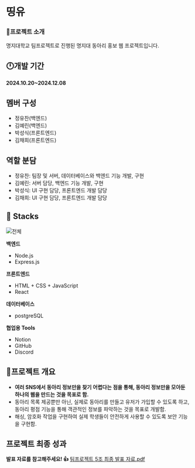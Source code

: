 # 띵유

### 💬프로젝트 소개
명지대학교 팀프로젝트로 진행된 명지대 동아리 홍보 웹 프로젝트입니다.

## 🕛개발 기간
**2024.10.20~2024.12.08**

## 멤버 구성
* 정유찬(백엔드)
* 김예린(백엔드)
* 박성식(프론트엔드)
* 김채희(프론트엔드)

## 역할 분담
* 정유찬: 팀장 및 서버, 데이터베이스와 백엔드 기능 개발, 구현
* 김예린: 서버 담당, 백엔드 기능 개발, 구현
* 박성식: UI 구현 담당, 프론트엔드 개발 담당
* 김채희: UI 구현 담당, 프론트엔드 개발 담당

## 🚀  Stacks
![전체](https://github.com/user-attachments/assets/a2fd3550-4a6e-44eb-b07f-b10ebe37a780)

**백엔드**
* Node.js
* Express.js

**프론트엔드**
* HTML + CSS + JavaScript
* React

**데이터베이스**
* postgreSQL

**협업용 Tools**
* Notion
* GitHub
* Discord

## 📖프로젝트 개요

* **여러 SNS에서 동아리 정보만을 찾기 어렵다는 점을 통해, 동아리 정보만을 모아둔 하나의 웹을 만드는 것을 목표로 함.**
* 동아리 목록 제공뿐만 아닌, 실제로 동아리를 만들고 유저가 가입할 수 있도록 하고, 동아리 평점 기능을 통해 객관적인 정보를 파악하는 것을 목표로 개발함.
* 해싱, 암호화 작업을 구현하여 실제 학생들이 안전하게 사용할 수 있도록 보안 기능을 구현함.

## 프로젝트 최종 성과
**발표 자료를 참고해주세요! 👍**
[팀프로젝트 5조 최종 발표 자료.pdf](https://github.com/user-attachments/files/18273862/5.2.pdf)









